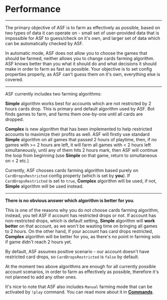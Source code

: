 # Performance

***

The primary objective of ASF is to farm as effectively as possible, based on two types of data it can operate on - small set of user-provided data that is impossible for ASF to guess/check on it's own, and larger set of data which can be automatically checked by ASF.

In automatic mode, ASF does not allow you to choose the games that should be farmed, neither allows you to change cards farming algorithm. ASF knows better than you what it should do and what decisions it should make in order to farm as fast as possible. Your objective is to set config properties properly, as ASF can't guess them on it's own, everything else is covered.

***

ASF currently includes two farming algorithms:

**Simple** algorithm works best for accounts which are not restricted by 2 hours cards drop. This is primary and default algorithm used by ASF. Bot finds games to farm, and farms them one-by-one until all cards are dropped.

**Complex** is new algorithm that has been implemented to help restricted accounts to maximize their profits as well. ASF will firstly use standard **Simple** algorithm on all games that passed 2 hours of playtime, then, if no games with >= 2 hours are left, it will farm all games with < 2 hours left simultaneously, until any of them hits 2 hours mark, then ASF will continue the loop from beginning (use **Simple** on that game, return to simultaneous on < 2 etc.)

Currently, ASF chooses cards farming algorithm based purely on ```CardDropsRestricted``` config property (which is  set by **you**). If ```CardDropsRestricted``` is set to ```true```, **Complex** algorithm will be used, if not, **Simple** algorithm will be used instead.

***

**There is no obvious answer which algorithm is better for you**.

This is one of the reasons why you do not choose cards farming algorithm, instead, you tell ASF if account has restricted drops or not. If account has non-restricted drops, which is default setting, **Simple** algorithm will **work better** on that account, as we won't be wasting time on bringing all games to 2 hours. On the other hand, if your account has card drops restricted, **Complex** algorithm will be better for you, as there's no point in farming solo if game didn't reach 2 hours yet.

By default, ASF assumes positive scenario - our account doesn't have restricted card drops, so ```CardDropsRestricted``` is ```false``` by default.

At the moment two above algorithms are enough for all currently possible account scenarios, in order to farm as effectively as possible, therefore it's not planned to add any other ones.

It's nice to note that ASF also includes ```Manual``` farming mode that can be activated by ```!play``` command. You can read more about it in **[Commands](https://github.com/JustArchi/ArchiSteamFarm/wiki/Commands)**.